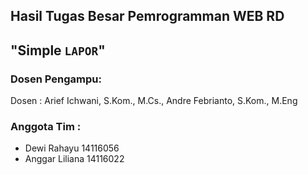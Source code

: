 ## Hasil Tugas Besar Pemrogramman WEB RD
## "Simple `LAPOR`"

### Dosen Pengampu:

Dosen       : Arief Ichwani, S.Kom., M.Cs., Andre Febrianto, S.Kom., M.Eng

### Anggota Tim :
- Dewi Rahayu 			14116056
- Anggar Liliana 		14116022




